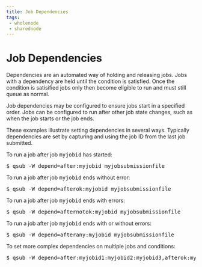 ```yaml
---
title: Job Dependencies
tags:
 - wholenode
 - sharednode
---
```


# Job Dependencies

Dependencies are an automated way of holding and releasing jobs. Jobs with a dependency are held until the condition is satisfied. Once the condition is satisified jobs only then become eligible to run and must still queue as normal.

Job dependencies may be configured to ensure jobs start in a specified order. Jobs can be configured to run after other job state changes, such as when the job starts or the job ends.

These examples illustrate setting dependencies in several ways. Typically dependencies are set by capturing and using the job ID from the last job submitted.

To run a job after job <kbd>myjobid</kbd> has started:

<pre>$ qsub -W depend=after:myjobid myjobsubmissionfile</pre>

To run a job after job <kbd>myjobid</kbd> ends without error:

<pre>$ qsub -W depend=afterok:myjobid myjobsubmissionfile</pre>

To run a job after job <kbd>myjobid</kbd> ends with errors:
<pre>$ qsub -W depend=afternotok:myjobid myjobsubmissionfile</pre>

To run a job after job <kbd>myjobid</kbd> ends with or without errors:

<pre>$ qsub -W depend=afterany:myjobid myjobsubmissionfile</pre>

To set more complex dependencies on multiple jobs and conditions:

<pre>$ qsub -W depend=after:myjobid1:myjobid2:myjobid3,afterok:myjobid4 myjobsubmissionfile</pre>
